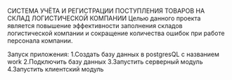 СИСТЕМА УЧЁТА И РЕГИСТРАЦИИ ПОСТУПЛЕНИЯ ТОВАРОВ НА СКЛАД ЛОГИСТИЧЕСКОЙ КОМПАНИИ
Целью данного проекта является повышение эффективности заполнения складов логистической компании и сокращение количества ошибок при работе персонала компании.

Запуск приложения:
1.Создать базу данных в postgresQL с названием work 
2.Подключить базу данных 
3.Запустить серверный модуль 
4.Запустить клиентский модуль



